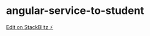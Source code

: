 # angular-service-to-student

[Edit on StackBlitz ⚡️](https://stackblitz.com/edit/angular-service-to-student)